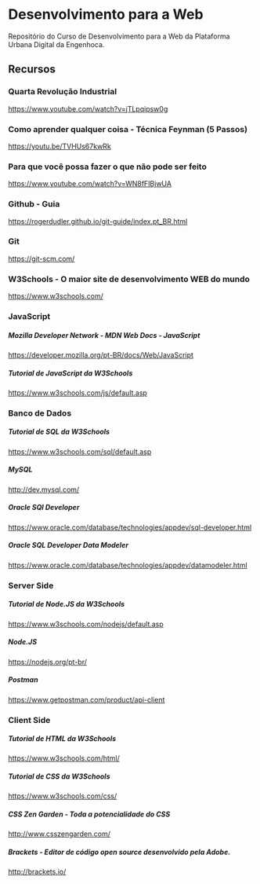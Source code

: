 # Desenvolvimento para a Web

Repositório do Curso de Desenvolvimento para a Web da Plataforma Urbana Digital da Engenhoca. 

## Recursos

<p>

### Quarta Revolução Industrial </br>
https://www.youtube.com/watch?v=jTLpqipsw0g</br>

### Como aprender qualquer coisa - Técnica Feynman (5 Passos) </br>
https://youtu.be/TVHUs67kwRk</br>

### Para que você possa fazer o que não pode ser feito</br>
https://www.youtube.com/watch?v=WN8fFIBjwUA</br>

### Github - Guia </br>
https://rogerdudler.github.io/git-guide/index.pt_BR.html </br>

### Git
https://git-scm.com/

### W3Schools - O maior site de desenvolvimento WEB do mundo </br>
https://www.w3schools.com/ </br>

### JavaScript</br>

##### Mozilla Developer Network - MDN Web Docs - JavaScript
https://developer.mozilla.org/pt-BR/docs/Web/JavaScript

##### Tutorial de JavaScript da W3Schools
https://www.w3schools.com/js/default.asp

### Banco de Dados</br>

##### Tutorial de SQL da W3Schools
https://www.w3schools.com/sql/default.asp

##### MySQL 
http://dev.mysql.com/

##### Oracle SQl Developer</br>
https://www.oracle.com/database/technologies/appdev/sql-developer.html

##### Oracle SQL Developer Data Modeler</br>
https://www.oracle.com/database/technologies/appdev/datamodeler.html

### Server Side</br>

##### Tutorial de Node.JS da W3Schools
https://www.w3schools.com/nodejs/default.asp

##### Node.JS 
https://nodejs.org/pt-br/

##### Postman
https://www.getpostman.com/product/api-client

### Client Side</br>

##### Tutorial de HTML da W3Schools
https://www.w3schools.com/html/

##### Tutorial de CSS da W3Schools
https://www.w3schools.com/css/

##### CSS Zen Garden - Toda a potencialidade do CSS
http://www.csszengarden.com/

##### Brackets - Editor de código open source desenvolvido pela Adobe.
http://brackets.io/

<p/>
